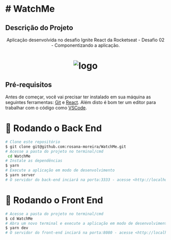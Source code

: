 # # WatchMe

<h2>Descrição do Projeto</h2>
<p align="center">
Aplicação desenvolvida no  desafio Ignite React da Rocketseat - Desafio 02 - Componentizando a aplicação.

</p>

<h1 align="center">
  <img alt="logo" title="#logo" src="./assets/git.png" />
</h1>
<h2>Pré-requisitos</h2>

Antes de começar, você vai precisar ter instalado em sua máquina as seguintes ferramentas:
[Git](https://git-scm.com) e [React](https://pt-br.reactjs.org/).
Além disto é bom ter um editor para trabalhar com o código como [VSCode](https://code.visualstudio.com/).

# 🎲 Rodando o Back End

```bash
# Clone este repositório
$ git clone git@github.com:rosana-moreira/WatchMe.git
# Acesse a pasta do projeto no terminal/cmd
 cd WatchMe
# Instale as dependências
$ yarn
# Execute a aplicação em modo de desenvolvimento
$ yarn server
# O servidor do back-end inciará na porta:3333 - acesse <http://localhost:3333>
```

# 🎲 Rodando o Front End

```bash
# Acesse a pasta do projeto no terminal/cmd
$ cd WatchMe
# Abra um novo terminal e execute a aplicação em modo de desenvolvimento
$ yarn dev
# O servidor do front-end inciará na porta:8080 - acesse <http://localhost:8080>
